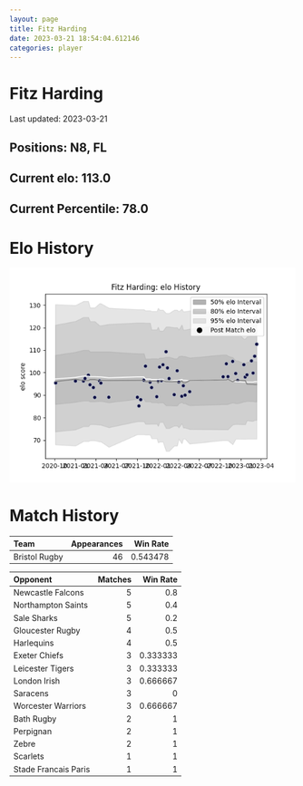 ```yaml
---  
layout: page  
title: Fitz Harding  
date: 2023-03-21 18:54:04.612146  
categories: player  
---
```

# Fitz Harding


Last updated: 2023-03-21
## Positions: N8, FL

## Current elo: 113.0

## Current Percentile: 78.0

# Elo History


![elo history](history_FitzHarding.png)
# Match History


| Team          |   Appearances |   Win Rate |
|:--------------|--------------:|-----------:|
| Bristol Rugby |            46 |   0.543478 |

| Opponent             |   Matches |   Win Rate |
|:---------------------|----------:|-----------:|
| Newcastle Falcons    |         5 |   0.8      |
| Northampton Saints   |         5 |   0.4      |
| Sale Sharks          |         5 |   0.2      |
| Gloucester Rugby     |         4 |   0.5      |
| Harlequins           |         4 |   0.5      |
| Exeter Chiefs        |         3 |   0.333333 |
| Leicester Tigers     |         3 |   0.333333 |
| London Irish         |         3 |   0.666667 |
| Saracens             |         3 |   0        |
| Worcester Warriors   |         3 |   0.666667 |
| Bath Rugby           |         2 |   1        |
| Perpignan            |         2 |   1        |
| Zebre                |         2 |   1        |
| Scarlets             |         1 |   1        |
| Stade Francais Paris |         1 |   1        |
